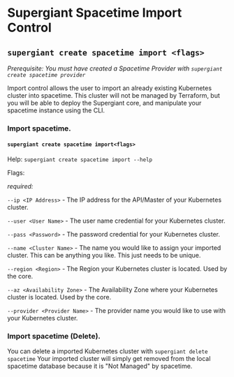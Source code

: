 # Supergiant Spacetime Import Control
## `supergiant create spacetime import <flags>`
*Prerequisite: You must have created a Spacetime Provider with `supergiant create spacetime provider`*

Import control allows the user to import an already existing Kubernetes cluster into spacetime. This cluster will not be managed by Terraform, but you will be able to deploy the Supergiant core, and manipulate your spacetime instance using the CLI.

### Import spacetime.
#### `supergiant create spacetime import<flags>`

Help: `supergiant create spacetime import --help`

Flags:

*required:*

`--ip <IP Address>` - The IP address for the API/Master of your Kubernetes cluster.

`--user <User Name>` - The user name credential for your Kubernetes cluster.

`--pass <Password>` - The password credential for your Kubernetes cluster.

`--name <Cluster Name>` - The name you would like to assign your imported cluster. This can be anything you like. This just needs to be unique.

`--region <Region>` - The Region your Kubernetes cluster is located. Used by the core.

`--az <Availability Zone>` - The Availability Zone where your Kubernetes cluster is located. Used by the core.

`--provider <Provider Name>` - The provider name you would like to use with your Kubernetes cluster.

### Import spacetime (Delete).
You can delete a imported Kubernetes cluster with `supergiant delete spacetime` Your imported cluster will simply get removed from the local spacetime database because it is "Not Managed" by spacetime.
